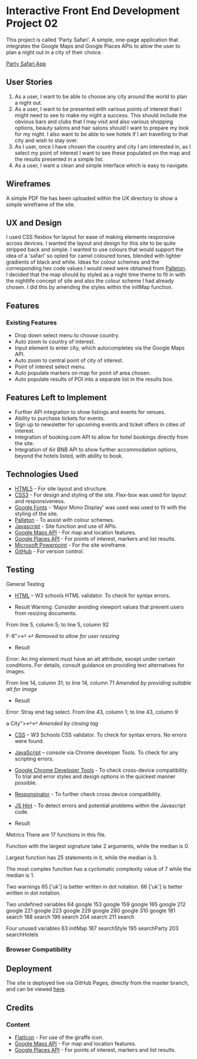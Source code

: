 # Interactive Front End Development Project 02  
This project is called 'Party Safari'. A simple, one-page application that integrates the Google Maps and Google Places APIs to allow the user to plan a night out in a city of their choice.

[Party Safari App](src="img/partsafari.png")

## User Stories

1.	As a user, I want to be able to choose any city around the world to plan a night out.
2.	As a user, I want to be presented with various points of interest that I might need to see to make my night a success. This should include the obvious bars and clubs that I may visit and also various shopping options, beauty salons and hair salons should I want to prepare my look for my night. I also want to be able to see hotels if I am travelling to that city and wish to stay over.
3.	As I user, once I have chosen the country and city I am interested in, as I select my point of interest I want to see these populated on the map and the results presented in a simple list.
4.	As a user, I want a clean and simple interface which is easy to navigate.


## Wireframes
A simple PDF file has been uploaded within the UX directory to show a simple wireframe of the site.

## UX and Design
I used CSS flexbox for layout for ease of making elements responsive across devices. I wanted the layout and design for this site to be quite stripped back and simple. I wanted to use colours that would support the idea of a 'safari' so opted for camel coloured tones, blended with lighter gradients of black and white. Ideas for colour schemes and the corresponding hex code values I would need were obtained from [Palleton](http://paletton.com/#uid=1000u0kllllaFw0g0qFqFg0w0aF).  
I decided that the map should by styled as a night time theme to fit in with the nightlife concept of site and also the colour scheme I had already chosen. I did this by amending the styles within the initMap function.


## Features
### Existing Features

* Drop down select menu to choose country.
* Auto zoom to country of interest.
* Input element to enter city, which autocompletes via the Google Maps API.
* Auto zoom to central point of city of interest.
* Point of interest select menu.
* Auto populate markers on map for point of area chosen.
* Auto populate results of POI into a separate list in the results box.

## Features Left to Implement

* Further API integration to show listings and events for venues.
* Ability to purchase tickets for events.
* Sign up to newsletter for upcoming events and ticket offers in cities of interest.
* Integration of booking.com API to allow for hotel bookings directly from the site.
* Integration of Air BNB API to show further accommodation options, beyond the hotels listed, with ability to book.

## Technologies Used
* [HTML5](https://en.wikipedia.org/wiki/HTML5) - For site layout and structure.
* [CSS3](https://en.wikipedia.org/wiki/Cascading_Style_Sheets)	- For design and styling of the site. Flex-box was used for layout and responsiveness.
* [Google Fonts](https://fonts.google.com/) - 'Major Mono Display' was used was used to fit with the styling of the site.
* [Palleton](http://paletton.com/#uid=1000u0kllllaFw0g0qFqFg0w0aF) - To assist with colour schemes.
* [Javascript](https://en.wikipedia.org/wiki/JavaScript) - Site function and use of APIs.
* [Google Maps API](https://developers.google.com/maps/documentation/javascript/tutorial) - For map and location features.
* [Google Places API](https://developers.google.com/places/web-service/intro) - For points of interest, markers and list results.
* [Microsoft Powerpoint](https://en.wikipedia.org/wiki/Microsoft_PowerPoint) - For the site wireframe.
* [GitHub](https://www.github.com) - For version control.


## Testing
General Testing
* [HTML](https://validator.w3.org/) – W3 schools HTML validator. To check for syntax errors.

* Result
Warning: Consider avoiding viewport values that prevent users from resizing documents.

From line 5, column 5; to line 5, column 92

F-8">↩    <meta name="viewport" content="width=device-width, initial-scale=1.0, user-scalable=no">↩
*Removed to allow for user resizing*

* Result

Error: An img element must have an alt attribute, except under certain conditions. For details, consult guidance on providing text alternatives for images.

From line 14, column 31; to line 14, column 71
*Amended by providing suitable alt for image*

* Result

Error: Stray end tag select.
From line 43, column 1; to line 43, column 9

 a City">↩</select>↩</div>
*Amended by closing tag*

* [CSS](https://jigsaw.w3.org/css-validator/) – W3 Schools CSS validator. To check for syntax errors. No errors were found.
* [JavaScript](https://developers.google.com/web/tools/chrome-devtools/console/) – console via Chrome developer Tools. To check for any scripting errors.
* [Google Chrome Developer Tools](https://developers.google.com/web/tools/chrome-devtools/) - To check cross-device compatibility. To trial and error styles and design options in the quickest manner possible.
* [Responsinator](http://www.responsinator.com/?url=http%3A%2F%2Fstephenjblair.github.io%2Fucd-project) - To further check cross device compatibility.
* [JS Hint](https://www.jshint.com) - To detect errors and potential problems within the Javascript code.

* Result

Metrics
There are 17 functions in this file.

Function with the largest signature take 2 arguments, while the median is 0.

Largest function has 25 statements in it, while the median is 3.

The most complex function has a cyclomatic complexity value of 7 while the median is 1.

Two warnings
65	['uk'] is better written in dot notation.
66	['uk'] is better written in dot notation.

Two undefined variables
64	google
153	google
159	google
165	google
212	google
221	google
223	google
229	google
280	google
310	google
181	search
188	search
196	search
204	search
211	search

Four unused variables
63	initMap
187	searchStyle
195	searchParty
203	searchHotels


### Browser Compatibility



## Deployment

The site is deployed live via GitHub Pages, directly from the master branch, and can be viewed [here](https://stephenjblair.github.io/ucd-project/).

## Credits
### Content
* [FlatIcon](https://www.flaticon.com/free-icon/giraffe_220113) - For use of the giraffe icon.
* [Google Maps API](https://developers.google.com/maps/documentation/javascript/tutorial) - For map and location features.
* [Google Places API](https://developers.google.com/places/web-service/intro) - For points of interest, markers and list results.
